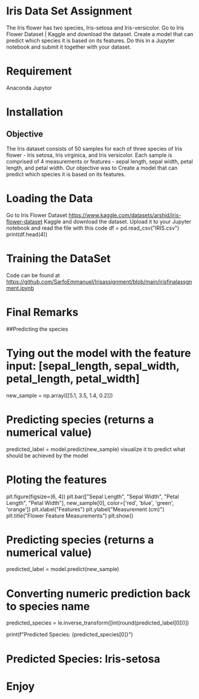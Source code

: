 # Iris Data Set Assignment 

The Iris flower has two species, Iris-setosa and Iris-versicolor.
Go to Iris Flower Dataset | Kaggle and download the dataset.
Create a model that can predict which species it is based on its features.
Do this in a Jupyter notebook and submit it together with your dataset.

# Requirement
Anaconda
Jupytor

# Installation
## Objective

The Iris dataset consists of 50 samples for each of three species of Iris flower - Iris setosa, Iris virginica, and Iris versicolor. Each sample is comprised of 4 measurements or features - sepal length, sepal width, petal length, and petal width. Our objective was to Create a model that can predict which species it is based on its features.

# Loading the Data
Go to Iris Flower Dataset https://www.kaggle.com/datasets/arshid/iris-flower-dataset Kaggle and download the dataset.
Upload it to your Jupyter notebook and read the file with this code
df = pd.read_csv("IRIS.csv")
print(df.head(4))

# Training the DataSet
Code can be found at https://github.com/SarfoEmmanuel/Irisassignment/blob/main/irisfinalassgnment.ipynb


# Final Remarks
##Predicting the species
# Tying out the model with the feature input: [sepal_length, sepal_width, petal_length, petal_width]
new_sample = np.array([[5.1, 3.5, 1.4, 0.2]]) 
# Predicting species (returns a numerical value)
predicted_label = model.predict(new_sample)
visualize it to predict what should be achieved by the model
# Ploting the features
plt.figure(figsize=(6, 4))
plt.bar(["Sepal Length", "Sepal Width", "Petal Length", "Petal Width"], new_sample[0], color=['red', 'blue', 'green', 'orange'])
plt.xlabel("Features")
plt.ylabel("Measurement (cm)")
plt.title("Flower Feature Measurements")
plt.show()

# Predicting species (returns a numerical value)
predicted_label = model.predict(new_sample)

# Converting numeric prediction back to species name
predicted_species = le.inverse_transform([int(round(predicted_label[0]))])

print(f"Predicted Species: {predicted_species[0]}")

# Predicted Species: Iris-setosa

# Enjoy

